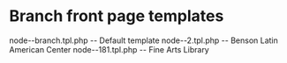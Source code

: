 # Branch front page templates

node--branch.tpl.php    -- Default template
node--2.tpl.php         -- Benson Latin American Center
node--181.tpl.php       -- Fine Arts Library

